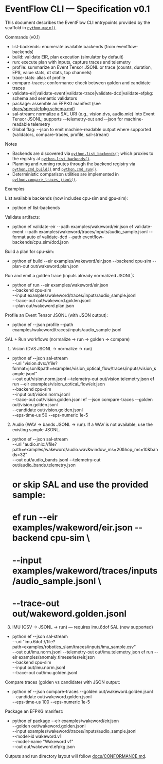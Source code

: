 # EventFlow CLI — Specification v0.1

This document describes the EventFlow CLI entrypoints provided by the scaffold in [`python.main()`](eventflow-cli/ef.py:476).

Commands (v0.1)
- list-backends: enumerate available backends (from eventflow-backends)
- build: validate EIR, plan execution (simulator by default)
- run: execute plan with inputs, capture traces and telemetry
- profile: summarize an Event Tensor JSONL or trace (counts, duration, EPS, value stats, dt stats, top channels)
- trace-stats: alias of profile
- compare-traces: conformance check between golden and candidate traces
- validate-eir|validate-event|validate-trace|validate-dcd|validate-efpkg: schema and semantic validators
- package: assemble an EFPKG manifest (see [docs/specs/efpkg.schema.md](docs/specs/efpkg.schema.md))
- sal-stream: normalize a SAL URI (e.g., vision.dvs, audio.mic) into Event Tensor JSONL; supports --telemetry-out and --json for machine-readable telemetry
- Global flag: --json to emit machine-readable output where supported (validators, compare-traces, profile, sal-stream)

Notes
- Backends are discovered via [`python.list_backends()`](eventflow-cli/ef.py:131) which proxies to the registry at [`python.list_backends()`](eventflow-backends/registry/registry.py:77).
- Planning and running routes through the backend registry via [`python.cmd_build()`](eventflow-cli/ef.py:394) and [`python.cmd_run()`](eventflow-cli/ef.py:425).
- Deterministic comparison utilities are implemented in [`python.compare_traces_jsonl()`](eventflow-core/conformance/comparator.py:60).

Examples

List available backends (now includes cpu-sim and gpu-sim):
- python
  ef list-backends

Validate artifacts:
- python
  ef validate-eir --path examples/wakeword/eir.json
  ef validate-event --path examples/wakeword/traces/inputs/audio_sample.jsonl --format auto
  ef validate-dcd --path eventflow-backends/cpu_sim/dcd.json

Build a plan for cpu-sim:
- python
  ef build --eir examples/wakeword/eir.json --backend cpu-sim --plan-out out/wakeword.plan.json

Run and emit a golden trace (inputs already normalized JSONL):
- python
  ef run --eir examples/wakeword/eir.json \
         --backend cpu-sim \
         --input examples/wakeword/traces/inputs/audio_sample.jsonl \
         --trace-out out/wakeword.golden.jsonl \
         --plan out/wakeword.plan.json

Profile an Event Tensor JSONL (with JSON output):
- python
  ef --json profile --path examples/wakeword/traces/inputs/audio_sample.jsonl

SAL + Run workflows (normalize → run → golden → compare)

1) Vision (DVS JSONL → normalize → run)
- python
  ef --json sal-stream \
     --uri "vision.dvs://file?format=jsonl&path=examples/vision_optical_flow/traces/inputs/vision_sample.jsonl" \
     --out out/vision.norm.jsonl --telemetry-out out/vision.telemetry.json
  ef run --eir examples/vision_optical_flow/eir.json \
         --backend cpu-sim \
         --input out/vision.norm.jsonl \
         --trace-out out/vision.golden.jsonl
  ef --json compare-traces --golden out/vision.golden.jsonl \
                           --candidate out/vision.golden.jsonl \
                           --eps-time-us 50 --eps-numeric 1e-5

2) Audio (WAV → bands JSONL → run). If a WAV is not available, use the existing sample JSONL.
- python
  ef --json sal-stream \
     --uri "audio.mic://file?path=examples/wakeword/audio.wav&window_ms=20&hop_ms=10&bands=32" \
     --out out/audio_bands.jsonl --telemetry-out out/audio_bands.telemetry.json
  # or skip SAL and use the provided sample:
  # ef run --eir examples/wakeword/eir.json --backend cpu-sim \
  #        --input examples/wakeword/traces/inputs/audio_sample.jsonl \
  #        --trace-out out/wakeword.golden.jsonl

3) IMU (CSV → JSONL → run) — requires imu.6dof SAL (now supported)
- python
  ef --json sal-stream \
     --uri "imu.6dof://file?path=examples/robotics_slam/traces/inputs/imu_sample.csv" \
     --out out/imu.norm.jsonl --telemetry-out out/imu.telemetry.json
  ef run --eir examples/anomaly_timeseries/eir.json \
         --backend cpu-sim \
         --input out/imu.norm.jsonl \
         --trace-out out/imu.golden.jsonl

Compare traces (golden vs candidate) with JSON output:
- python
  ef --json compare-traces --golden out/wakeword.golden.jsonl \
                           --candidate out/wakeword.golden.jsonl \
                           --eps-time-us 100 --eps-numeric 1e-5

Package an EFPKG manifest:
- python
  ef package --eir examples/wakeword/eir.json \
             --golden out/wakeword.golden.jsonl \
             --input examples/wakeword/traces/inputs/audio_sample.jsonl \
             --model-id wakeword.v1 \
             --model-name "Wakeword v1" \
             --out out/wakeword.efpkg.json

Outputs and run directory layout will follow [docs/CONFORMANCE.md](docs/CONFORMANCE.md).

